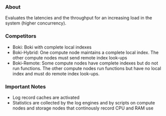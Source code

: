 ### About ###

Evaluates the latencies and the throughput for an increasing load in the system (higher concurrency).

### Competitors ###

* Boki: Boki with complete local indexes
* Boki-Hybrid: One compute node maintains a complete local index. The other compute nodes must send remote index look-ups
* Boki-Remote: Some compute nodes have complete indexes but do not run functions. The other compute nodes run functions but have no local index and must do remote index look-ups.

### Important Notes ###

* Log record caches are activated
* Statistics are collected by the log engines and by scripts on compute nodes and storage nodes that continously record CPU and RAM use
